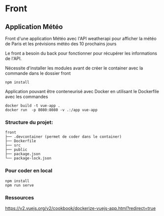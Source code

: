 # Front
## Application Météo
Front d'une application Météo avec l'API weatherapi pour afficher la météo de Paris et les prévisions météo des 10 prochains jours

Le front a besoin du back pour fonctionner pour récupérer les informations de l'API.

Nécessite d'installer les modules avant de créer le container avec la commande dans le dossier front

```
npm install
```


Application pouvant être conteneurisé avec Docker en utilisant le Dockerfile avec les commandes

```
docker build -t vue-app .
docker run  -p 8080:8080 -v .:/app vue-app
```

### Structure du projet:
```
front
├── .devcontainer (permet de coder dans le container)
├── Dockerfile
├── src
├── public
├── package.json
└── package-lock.json
```

### Pour coder en local
```
npm install
npm run serve
```

### Ressources
https://v2.vuejs.org/v2/cookbook/dockerize-vuejs-app.html?redirect=true
